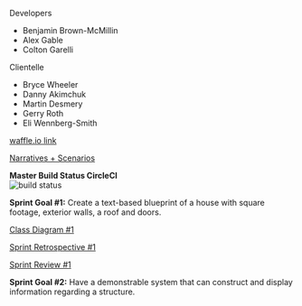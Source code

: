 Developers
- Benjamin Brown-McMillin
- Alex Gable
- Colton Garelli

Clientelle
- Bryce Wheeler
- Danny Akimchuk
- Martin Desmery
- Gerry Roth
- Eli Wennberg-Smith

[waffle.io link](https://waffle.io/ColtonGarelli/Architecture-Advisor3000)

[Narratives + Scenarios](https://docs.google.com/document/d/1nLEYT67xNYCIpPFyzdYPOfm1TsC4rcZ6pwsCby6qJ3I/)

<b>Master Build Status CircleCI</b><br/>
![build status](https://circleci.com/gh/ColtonGarelli/Architecture-Advisor3000.png?circle-token=circle-token "Master Build Status")



<b>Sprint Goal #1:</b>
Create a text-based blueprint of a house with square footage, exterior walls, a roof and doors.


[Class Diagram #1](https://drive.google.com/file/d/1QBEQV0W5qgyIKo9BNCyeSXJpWasZnOlm/view?usp=sharing)

[Sprint Retrospective #1](https://docs.google.com/document/d/1pxdmXzKCwMCIkynqdoqfoY0CWJCZgn8spzt3YMobkhs/edit?usp=sharing)

[Sprint Review #1](https://docs.google.com/document/d/1OGyLclMphoIlv1aBs0NJTWXg-saNKKWvQzJ4RbCCGq0/edit?usp=sharing)


<b>Sprint Goal #2:</b>
Have a demonstrable system that can construct and display information regarding a structure.
